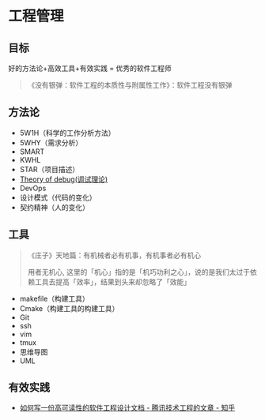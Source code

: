 # 工程管理

## 目标

好的方法论+高效工具+有效实践 = 优秀的软件工程师


>《没有银弹：软件工程的本质性与附属性工作》：软件工程没有银弹

## 方法论

* 5W1H（科学的工作分析方法）
* 5WHY（需求分析）
* SMART
* KWHL
* STAR（项目描述）
* [Theory of debug(调试理论)](/课堂之外/我的软件工程观/Theory%20of%20debug.md)
* DevOps
* 设计模式（代码的变化）
* 契约精神（人的变化）



## 工具

> 《庄子》天地篇：有机械者必有机事，有机事者必有机心
>
> 用者无机心, 这里的「机心」指的是「机巧功利之心」，说的是我们太过于依赖工具去提高「效率」，结果到头来却忽略了「效能」


* makefile（构建工具）
* Cmake（构建工具的构建工具）
* Git
* ssh
* vim
* tmux
* 思维导图
* UML

## 有效实践

* [如何写一份高可读性的软件工程设计文档 - 腾讯技术工程的文章 - 知乎](https://zhuanlan.zhihu.com/p/552095835)



